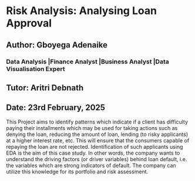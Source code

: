 # Risk Analysis: Analysing Loan Approval

## Author: Gboyega Adenaike
###        Data Analysis |Finance Analyst |Business Analyst |Data Visualisation Expert
## Tutor: Aritri Debnath
## Date:  23rd February, 2025

This Project aims to identify patterns which indicate if a client has difficulty paying their installments which may be used for taking actions such as denying the loan, reducing the amount of loan, lending (to risky applicants) at a higher interest rate, etc. This will ensure that the consumers capable of repaying the loan are not rejected. Identification of such applicants using EDA is the aim of this case study. 
In other words, the company wants to understand the driving factors (or driver variables) behind loan default, i.e. the variables which are strong indicators of default. The company can utilize this knowledge for its portfolio and risk assessment. 

